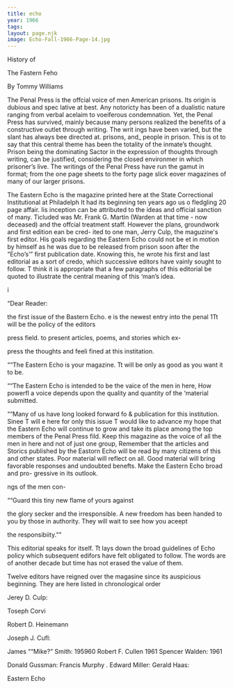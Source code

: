 ```yaml
---
title: echo
year: 1966
tags:
layout: page.njk
image: Echo-Fall-1966-Page-14.jpg
---
```

History of

The
Fastern
Feho

By Tommy Williams

The Penal Press is the offcial voice of men
American prisons. Its origin is dubious and spec
lative at best. Any notoricty has been of a dualistic
nature ranging from verbal acelaim to voeiferous
condemnation.  Yet, the Penal Press has survived,
mainly because many persons realized the benefits
of a constructive outlet through writing. The writ
ings have been varied, but the slant has always bee
directed at. prisons, and_ people in prison. This is
ot to say that this central theme has been the totality
of the inmate’s thought. Prison being the dominating
Sactor in the expression of thoughts through writing,
can be justified, considering the closed environmer
in which prisoner’s live. The writings of the Penal
Press have run the gamut in format; from the one
page sheets to the forty page slick eover magazines
of many of our larger prisons.

The Eastern Echo is the magazine printed here
at the State Correctional Institutional at Philadelph
It had its beginning ten years ago us o fledgling 20
page affair. Iis inception can be attributed to the
ideas and official sanction of many. Ticluded was
Mr. Frank G. Martin (Warden at that time - now
deceased) and the offcial treatment staff. However
the plans, groundwork and first edition ean be cred-
ited to one man, Jerry Culp, the maguzine's first
editor. His goals regarding the Eastern Echo could
not be et in motion by himself as he was due to be
released from prison soon after the “Echo’s’” first
publication date. Knowing this, he wrote his first
and last editorial as a sort of credo, which successive
editors have vainly sought to follow. T think it is
appropriate that a few paragraphs of this editorial
be quoted to illustrate the central meaning of this
‘man’s idea.

i

“Dear Reader:

the first issue of the Bastern Echo.
e is the newest entry into the penal
1Tt will be the policy of the editors

press field.
to present articles, poems, and stories which ex-

press the thoughts and feeli
fined at this institation.

““The Eastern Echo is your magazine. Tt
will be only as good as you want it to be.

““The Eastern Echo is intended to be the
vaice of the men in here, How powerfl a voice
depends upon the quality and quantity of the
‘material submitted.

““Many of us have long looked forward fo
& publication for this institution. Sinee T will
e here for only this issue T would like to advance
my hope that the Eastern Echo will continue to
grow and take its place among the top members
of the Penal Press fild. Keep this magazine
as the voice of all the men in here and not of
just one group, Remember that the articles and
Storics published by the Eastorn Echo will be
read by many citizens of this and other states.
Poor material will reflect on all. Good material
will bring favorable responses and undoubted
benefts. Make the Eastern Echo broad and pro-
gressive in its outlook.

ngs of the men con-

““Guard this tiny new flame of yours against

the glory secker and the irresponsible. A new
freedom has been handed to you by those in
authority. They will wait to see how you aceept

the responsibiity.””

This editorial speaks for itself. Tt lays down the
broad guidelines of Echo policy which subsequent
edifors have felt obligated to follow. The words are
of another decade but time has not erased the value
of them.

Twelve editors have reigned over the magasine
since its auspicious beginning. They are here listed
in chronological order

Jerey D. Culp:

Toseph Corvi

Robert D. Heinemann

Joseph J. Cufl:

James ““Mike?” Smith: 195960
Robert F. Cullen 1961
Spencer Walden: 1961

Donald Gussman:
Francis Murphy .
Edward Miller:
Gerald Haas:

Eastern Echo



